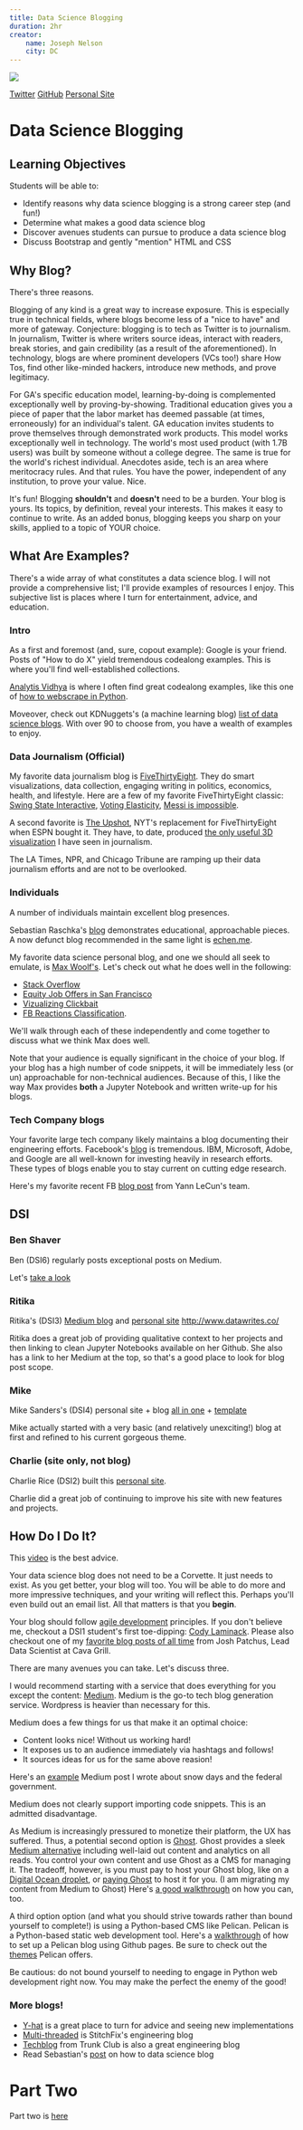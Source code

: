 ```yaml
---
title: Data Science Blogging
duration: 2hr
creator:
    name: Joseph Nelson
    city: DC
---
```


 ![](./thisisme.png)

 [Twitter](https://www.twitter.com/josephofiowa)
 [GitHub](https://github.com/josephofiowa/)
 [Personal Site](https://www.josephofiowa.com/)

# Data Science Blogging

## Learning Objectives

Students will be able to:

- Identify reasons why data science blogging is a strong career step (and fun!)
- Determine what makes a good data science blog
- Discover avenues students can pursue to produce a data science blog
- Discuss Bootstrap and gently "mention" HTML and CSS

## Why Blog?

There's three reasons.

Blogging of any kind is a great way to increase exposure. This is especially true in technical fields, where blogs become less of a "nice to have" and more of gateway. Conjecture: blogging is to tech as Twitter is to journalism. In journalism, Twitter is where writers source ideas, interact with readers, break stories, and gain credibility (as a result of the aforementioned). In technology, blogs are where prominent developers (VCs too!) share How Tos, find other like-minded hackers, introduce new methods, and prove legitimacy.

For GA's specific  education model, learning-by-doing is complemented exceptionally well by proving-by-showing. Traditional education gives you a piece of paper that the labor market has deemed passable (at times, erroneously) for an individual's talent. GA education invites students to prove themselves through demonstrated work products. This model works exceptionally well in technology. The world's most used product (with 1.7B users) was built by someone without a college degree. The same is true for the world's richest individual. Anecdotes aside, tech is an area where meritocracy rules. And that rules. You have the power, independent of any institution, to prove your value. Nice.

It's fun! Blogging __shouldn't__ and __doesn't__ need to be a burden. Your blog is yours. Its topics, by definition, reveal your interests. This makes it easy to continue to write. As an added bonus, blogging keeps you sharp on your skills, applied to a topic of YOUR choice.


## What Are Examples?

There's a wide array of what constitutes a data science blog. I will not provide a comprehensive list; I'll provide examples of resources I enjoy. This subjective list is places where I turn for entertainment, advice, and education.

### Intro

As a first and foremost (and, sure, copout example): Google is your friend. Posts of "How to do X" yield tremendous codealong examples. This is where you'll find well-established collections.

[Analytis Vidhya](https://www.analyticsvidhya.com) is where I often find great codealong examples, like this one of [how to webscrape in Python](https://www.analyticsvidhya.com/blog/2015/10/beginner-guide-web-scraping-beautiful-soup-python/).

Moveover, check out KDNuggets's (a machine learning blog) [list of data science blogs](http://www.kdnuggets.com/2015/10/best-blogs-analytics-big-data-science-machine-learning.html). With over 90 to choose from, you have a wealth of examples to enjoy.


### Data Journalism (Official)

My favorite data journalism blog is [FiveThirtyEight](fivethirtyeight.com). They do smart visualizations, data collection, engaging writing in politics, economics, health, and lifestyle. Here are a few of my favorite FiveThirtyEight classic: [Swing State Interactive](http://www.nytimes.com/interactive/2012/10/15/us/politics/swing-history.html?_r=0), [Voting Elasticity](http://fivethirtyeight.com/features/swing-voters-and-elastic-states/), [Messi is impossible](http://fivethirtyeight.com/features/lionel-messi-is-impossible/).

A second favorite is [The Upshot](http://www.nytimes.com/section/upshot), NYT's replacement for FiveThirtyEight when ESPN bought it. They have, to date, produced [the only useful 3D visualization](http://www.nytimes.com/interactive/2015/03/19/upshot/3d-yield-curve-economic-growth.html) I have seen in journalism.

The LA Times, NPR, and Chicago Tribune are ramping up their data journalism efforts and are not to be overlooked.

### Individuals

A number of individuals maintain excellent blog presences.

Sebastian Raschka's [blog](http://sebastianraschka.com/blog/index.html) demonstrates educational, approachable pieces. A now defunct blog recommended in the same light is [echen.me](http://blog.echen.me/).

My favorite data science personal blog, and one we should all seek to emulate, is [Max Woolf's](http://minimaxir.com/). Let's check out what he does well in the following:

- [Stack Overflow](http://minimaxir.com/2016/07/stack-overflow/)
- [Equity Job Offers in San Francisco](http://minimaxir.com/2016/05/sfba-compensation/)
- [Vizualizing Clickbait](http://minimaxir.com/2016/08/clickbait-cluster/)
- [FB Reactions Classification](http://minimaxir.com/2016/06/interactive-reactions/).

We'll walk through each of these independently and come together to discuss what we think Max does well.

Note that your audience is equally significant in the choice of your blog. If your blog has a high number of code snippets, it will be immediately less (or un) approachable for non-technical audiences. Because of this, I like the way Max provides __both__ a Jupyter Notebook and written write-up for his blogs.

### Tech Company blogs

Your favorite large tech company likely maintains a blog documenting their engineering efforts. Facebook's [blog](https://research.facebook.com/blog/) is tremendous. IBM, Microsoft, Adobe, and Google are all well-known for investing heavily in research efforts. These types of blogs enable you to stay current on cutting edge research.

Here's my favorite recent FB [blog post](https://code.facebook.com/posts/1587249151575490/a-path-to-unsupervised-learning-through-adversarial-networks/) from Yann LeCun's team.

## DSI 


### Ben Shaver

Ben (DSI6) regularly posts exceptional posts on Medium.

Let's [take a look](https://medium.com/@benpshaver.)

### Ritika

Ritika's (DSI3) [Medium blog](https://medium.com/@mostlyinane) and [personal site](http://http://www.datawrites.co/) http://www.datawrites.co/

Ritika does a great job of providing qualitative context to her projects and then linking to clean Jupyter Notebooks available on her Github. She also has a link to her Medium at the top, so that's a good place to look for blog post scope.

### Mike

Mike Sanders's (DSI4) personal site + blog [all in one](https://michaeljsanders.com/) + [template](https://github.com/MikeS-nth/MikeS-nth.github.io)

Mike actually started with a very basic (and relatively unexciting!) blog at first and refined to his current gorgeous theme.

### Charlie (site only, not blog)

Charlie Rice (DSI2) built this [personal site](http://charlesmrice.com/).

Charlie did a great job of continuing to improve his site with new features and projects.

## How Do I Do It?

This [video](https://www.youtube.com/watch?v=ZXsQAXx_ao0) is the best advice.

Your data science blog does not need to be a Corvette. It just needs to exist. As you get better, your blog will too. You will be able to do more and more impressive techniques, and your writing will reflect this. Perhaps you'll even build out an email list. All that matters is that you __begin__.

Your blog should follow [agile development](https://pbs.twimg.com/media/B82SXypCAAAnPn5.png) principles. If you don't believe me, checkout a DSI1 student's first toe-dipping: [Cody Laminack](https://www.codylaminack.com/visualizations/). Please also checkout one of my [favorite blog posts of all time](http://blog.patchus.co.uk/2015/02/nyc-farewell.html) from Josh Patchus, Lead Data Scientist at Cava Grill.

There are many avenues you can take. Let's discuss three.

I would recommend starting with a service that does everything for you except the content: [Medium](https://medium.com). Medium is the go-to tech blog generation service. Wordpress is heavier than necessary for this.

Medium does a few things for us that make it an optimal choice:

- Content looks nice! Without us working hard!
- It exposes us to an audience immediately via hashtags and follows!
- It sources ideas for us for the same above reasion!

Here's an [example](https://medium.com/@josephofiowa/auditing-the-feds-what-determines-a-federal-government-snow-day-75a3432c613) Medium post I wrote about snow days and the federal government.

Medium does not clearly support importing code snippets. This is an admitted disadvantage.


As Medium is increasingly pressured to monetize their platform, the UX has suffered. Thus, a potential second option is [Ghost](https://ghost.org/). Ghost provides a sleek [Medium alternative](https://ghost.org/vs/medium/) including well-laid out content and analytics on all reads. You control your own content and use Ghost as a CMS for managing it. The tradeoff, however, is you must pay to host your Ghost blog, like on a [Digital Ocean droplet](https://marketplace.digitalocean.com/apps/ghost), or [paying Ghost](https://ghost.org/pricing/) to host it for you. (I am migrating my content from Medium to Ghost) Here's [a good walkthrough](https://blog.stephsmith.io/setting-up-blog-with-ghost-and-digital-ocean-droplet/) on how you can, too. 


A third option option (and what you should strive towards rather than bound yourself to complete!) is using a Python-based CMS like Pelican. Pelican is a Python-based static web development tool. Here's a [walkthrough](https://fedoramagazine.org/make-github-pages-blog-with-pelican/) of how to set up a Pelican blog using Github pages. Be sure to check out the [themes](https://github.com/getpelican/pelican-themes) Pelican offers.


Be cautious: do not bound yourself to needing to engage in Python web development right now. You may make the perfect the enemy of the good!


### More blogs!

- [Y-hat](http://blog.yhat.com/) is a great place to turn for advice and seeing new implementations
- [Multi-threaded](http://multithreaded.stitchfix.com/blog/) is StitchFix's engineering blog
- [Techblog](https://techblog.trunkclub.com/) from Trunk Club is also a great engineering blog
- Read Sebastian's [post](http://sebastianraschka.com/blog/2015/writing-pymle.html) on how to data science blog


# Part Two

Part two is [here](https://github.com/josephofiowa/GWDATA/tree/master/deploy-bootstrap)


